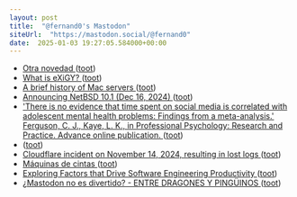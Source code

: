 ```yaml
---
layout: post
title:  "@fernand0's Mastodon"
siteUrl:  "https://mastodon.social/@fernand0"
date:  2025-01-03 19:27:05.584000+00:00
---
```

*  [Otra novedad ](https://avecesunafoto.wordpress.com/2025/01/03/otra-novedad-2) ([toot](https://mastodon.social/@fernand0/113766067443032335))
*  [What is eXiGY? ](https://exigy.org/index.php?page=abou) ([toot](https://mastodon.social/@fernand0/113765875512728212))
*  [A brief history of Mac servers ](https://eclecticlight.co/2024/12/07/a-brief-history-of-mac-servers) ([toot](https://mastodon.social/@fernand0/113765671220752688))
*  [Announcing NetBSD 10.1 (Dec 16, 2024) ](https://www.netbsd.org/releases/formal-10/NetBSD-10.1.htm) ([toot](https://mastodon.social/@fernand0/113765410580604832))
*  [&#39;There is no evidence that time spent on social media is correlated with adolescent mental health problems: Findings from a meta-analysis.&#39; Ferguson, C. J., Kaye, L. K., in Professional Psychology: Research and Practice. Advance online publication.   ](https://psycnet.apa.org/record/2025-31872-001) ([toot](https://mastodon.social/@fernand0/113765054698222361))
*  [ ](https://mastodon.eus/@luistxo) ([toot](https://mastodon.social/@fernand0/113764753910594620))
*  [Cloudflare incident on November 14, 2024, resulting in lost logs ](https://blog.cloudflare.com/cloudflare-incident-on-november-14-2024-resulting-in-lost-logs) ([toot](https://mastodon.social/@fernand0/113764434863414096))
*  [Máquinas de cintas ](https://www.flickr.com/photos/fernand0/54230120751) ([toot](https://mastodon.social/@fernand0/113764352051267030))
*  [Exploring Factors that Drive Software Engineering Productivity ](https://www.infoq.com/news/2024/12/software-engineer-productivity) ([toot](https://mastodon.social/@fernand0/113764256302913588))
*  [¿Mastodon no es divertido? - ENTRE DRAGONES Y PINGÜINOS ](https://angelesbroullon.gitlab.io/entredragonesypinguinos/2024/12/11/20241211-mastodon-no-es-divertido) ([toot](https://mastodon.social/@fernand0/113763949383221144))
